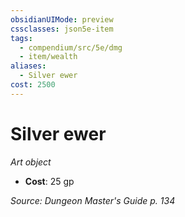 ```yaml
---
obsidianUIMode: preview
cssclasses: json5e-item
tags:
  - compendium/src/5e/dmg
  - item/wealth
aliases:
  - Silver ewer
cost: 2500
---
```

# Silver ewer
*Art object*  

- **Cost**: 25 gp

*Source: Dungeon Master's Guide p. 134*
